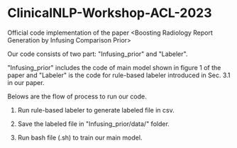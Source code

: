 # ClinicalNLP-Workshop-ACL-2023
Official code implementation of the paper &lt;Boosting Radiology Report Generation by Infusing Comparison Prior>

Our code consists of two part: "Infusing_prior" and "Labeler". 

"Infusing_prior" includes the code of main model shown in figure 1 of the paper and "Labeler" is the code for rule-based labeler introduced in Sec. 3.1 in our paper.

Belows are the flow of process to run our code.

1. Run rule-based labeler to generate labeled file in csv. 

2. Save the labeled file in "Infusing_prior/data/" folder.

3. Run bash file (.sh) to train our main model.
